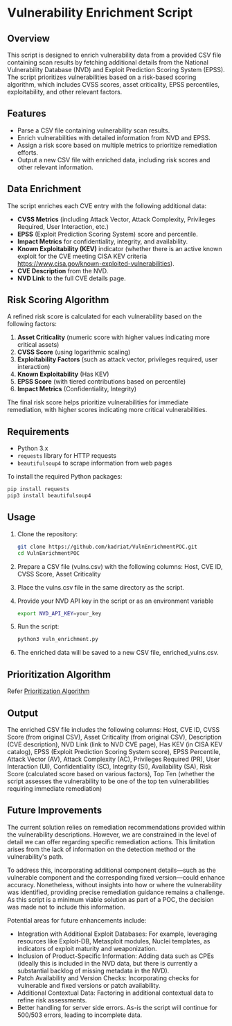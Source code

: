 # Vulnerability Enrichment Script

## Overview

This script is designed to enrich vulnerability data from a provided CSV file containing scan results by fetching additional details from the National Vulnerability Database (NVD) and Exploit Prediction Scoring System (EPSS). The script prioritizes vulnerabilities based on a risk-based scoring algorithm, which includes CVSS scores, asset criticality, EPSS percentiles, exploitability, and other relevant factors.

## Features

- Parse a CSV file containing vulnerability scan results.
- Enrich vulnerabilities with detailed information from NVD and EPSS.
- Assign a risk score based on multiple metrics to prioritize remediation efforts.
- Output a new CSV file with enriched data, including risk scores and other relevant information.

## Data Enrichment

The script enriches each CVE entry with the following additional data:

- **CVSS Metrics** (including Attack Vector, Attack Complexity, Privileges Required, User Interaction, etc.)
- **EPSS** (Exploit Prediction Scoring System) score and percentile.
- **Impact Metrics** for confidentiality, integrity, and availability.
- **Known Exploitability (KEV)** indicator (whether there is an active known exploit for the CVE meeting CISA KEV criteria <https://www.cisa.gov/known-exploited-vulnerabilities>).
- **CVE Description** from the NVD.
- **NVD Link** to the full CVE details page.

## Risk Scoring Algorithm

A refined risk score is calculated for each vulnerability based on the following factors:

1. **Asset Criticality** (numeric score with higher values indicating more critical assets)
2. **CVSS Score** (using logarithmic scaling)
3. **Exploitability Factors** (such as attack vector, privileges required, user interaction)
4. **Known Exploitability** (Has KEV)
5. **EPSS Score** (with tiered contributions based on percentile)
6. **Impact Metrics** (Confidentiality, Integrity)

The final risk score helps prioritize vulnerabilities for immediate remediation, with higher scores indicating more critical vulnerabilities.

## Requirements

- Python 3.x
- `requests` library for HTTP requests
- `beautifulsoup4` to scrape information from web pages

To install the required Python packages:

```sh
pip install requests
pip3 install beautifulsoup4
```

## Usage

1. Clone the repository:

    ```sh
    git clone https://github.com/kadriat/VulnEnrichmentPOC.git
    cd VulnEnrichmentPOC
    ```

2. Prepare a CSV file (vulns.csv) with the following columns: Host, CVE ID, CVSS Score, Asset Criticality

3. Place the vulns.csv file in the same directory as the script.

4. Provide your NVD API key in the script or as an environment variable

    ```sh
    export NVD_API_KEY=your_key
    ```

5. Run the script:

    ```sh
    python3 vuln_enrichment.py
    ```

6. The enriched data will be saved to a new CSV file, enriched_vulns.csv.

## Prioritization Algorithm

Refer [Prioritization Algorithm](./Prioritization.md)

## Output

The enriched CSV file includes the following columns:
Host, CVE ID, CVSS Score (from original CSV), Asset Criticality (from original CSV), Description (CVE description), NVD Link (link to NVD CVE page), Has KEV (in CISA KEV catalog), EPSS (Exploit Prediction Scoring System score), EPSS Percentile, Attack Vector (AV), Attack Complexity (AC), Privileges Required (PR), User Interaction (UI), Confidentiality (SC), Integrity (SI), Availability (SA), Risk Score (calculated score based on various factors), Top Ten (whether the script assesses the vulnerability to be one of the top ten vulnerabilities requiring immediate remediation)

## Future Improvements

The current solution relies on remediation recommendations provided within the vulnerability descriptions. However, we are constrained in the level of detail we can offer regarding specific remediation actions. This limitation arises from the lack of information on the detection method or the vulnerability's path.

To address this, incorporating additional component details—such as the vulnerable component and the corresponding fixed version—could enhance accuracy. Nonetheless, without insights into how or where the vulnerability was identified, providing precise remediation guidance remains a challenge. As this script is a minimum viable solution as part of a POC, the decision was made not to include this information.

Potential areas for future enhancements include:

- Integration with Additional Exploit Databases: For example, leveraging resources like Exploit-DB, Metasploit modules, Nuclei templates, as indicators of exploit maturity and weaponization.
- Inclusion of Product-Specific Information: Adding data such as CPEs (ideally this is included in the NVD data, but there is currently a substantial backlog of missing metadata in the NVD).
- Patch Availability and Version Checks: Incorporating checks for vulnerable and fixed versions or patch availability.
- Additional Contextual Data: Factoring in additional contextual data to refine risk assessments.
- Better handling for server side errors. As-is the script will continue for 500/503 errors, leading to incomplete data.
